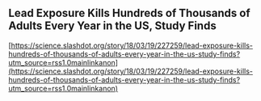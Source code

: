 ## Lead Exposure Kills Hundreds of Thousands of Adults Every Year in the US, Study Finds
  
  [https://science.slashdot.org/story/18/03/19/227259/lead-exposure-kills-hundreds-of-thousands-of-adults-every-year-in-the-us-study-finds?utm_source=rss1.0mainlinkanon](https://science.slashdot.org/story/18/03/19/227259/lead-exposure-kills-hundreds-of-thousands-of-adults-every-year-in-the-us-study-finds?utm_source=rss1.0mainlinkanon)